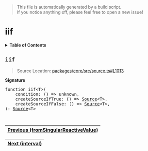 > This file is automatically generated by a build script.<br>If you notice anything off, please feel free to open a new issue!

# iif

<details><summary><b>Table of Contents</b></summary><br>

1. [<code>iif</code>](#iif)</details>

## <a name="iif"></a><code>iif</code>

> Source Location: [packages\/core\/src\/source.ts#L1013](..\/..\/packages\/core\/src\/source.ts#L1013)

<b>Signature</b>

<pre>function iif&lt;T&gt;(<br>    condition: () =&gt; unknown,<br>    createSourceIfTrue: () =&gt; <a href="../01-api-basics/03-Source.md#Source-Interface">Source</a>&lt;T&gt;,<br>    createSourceIfFalse: () =&gt; <a href="../01-api-basics/03-Source.md#Source-Interface">Source</a>&lt;T&gt;,<br>): <a href="../01-api-basics/03-Source.md#Source-Interface">Source</a>&lt;T&gt;</pre><br>

| [Previous \(fromSingularReactiveValue\)](14-fromSingularReactiveValue.md#readme) |
| --- |

<div align="right">

| [Next \(interval\)](16-interval.md#readme) |
| --- |
</div>
